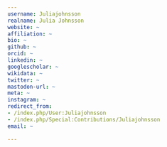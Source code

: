 ```yaml
---
username: Juliajohnsson
realname: Julia Johnsson
website: ~
affiliation: ~
bio: ~
github: ~
orcid: ~
linkedin: ~
googlescholar: ~
wikidata: ~
twitter: ~
mastodon-url: ~
meta: ~
instagram: ~
redirect_from:
- /index.php/User:Juliajohnsson
- /index.php/Special:Contributions/Juliajohnsson
email: ~

---
```

